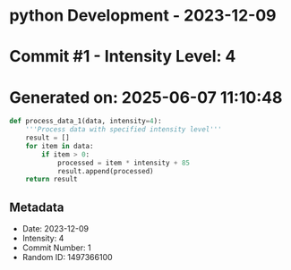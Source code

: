 ﻿# python Development - 2023-12-09
# Commit #1 - Intensity Level: 4
# Generated on: 2025-06-07 11:10:48
```python
def process_data_1(data, intensity=4):
    '''Process data with specified intensity level'''
    result = []
    for item in data:
        if item > 0:
            processed = item * intensity + 85
            result.append(processed)
    return result
```
## Metadata
- Date: 2023-12-09
- Intensity: 4
- Commit Number: 1
- Random ID: 1497366100
